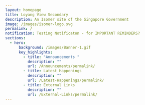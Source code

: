 ```yaml
---
layout: homepage
title: Loyang View Secondary
description: An Isomer site of the Singapore Government
image: /images/isomer-logo.svg
permalink: /
notification: Testing Notificaton - for IMPORTANT REMINDERS?
sections:
  - hero:
      background: /images/Banner-1.gif
      key_highlights:
        - title: "Announcements "
          description: ""
          url: /Announcements/permalink/
        - title: Latest Happenings
          description: ""
          url: /Latest-Happenings/permalink/
        - title: External Links
          description: ""
          url: /External-Links/permalink/
---
```


